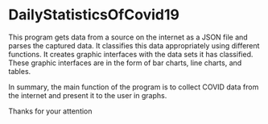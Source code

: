 # DailyStatisticsOfCovid19

This program gets data from a source on the internet as a JSON file and parses the captured data. It classifies this data appropriately using different functions. It creates graphic interfaces with the data sets it has classified. These graphic interfaces are in the form of bar charts, line charts, and tables.

In summary, the main function of the program is to collect COVID data from the internet and present it to the user in graphs. 

Thanks for your attention
